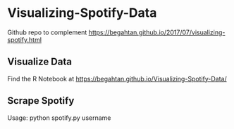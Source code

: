 # Visualizing-Spotify-Data
Github repo to complement https://begahtan.github.io/2017/07/visualizing-spotify.html
<br>
## Visualize Data
Find the R Notebook at https://begahtan.github.io/Visualizing-Spotify-Data/
<br>
## Scrape Spotify
Usage: python spotify.py username
